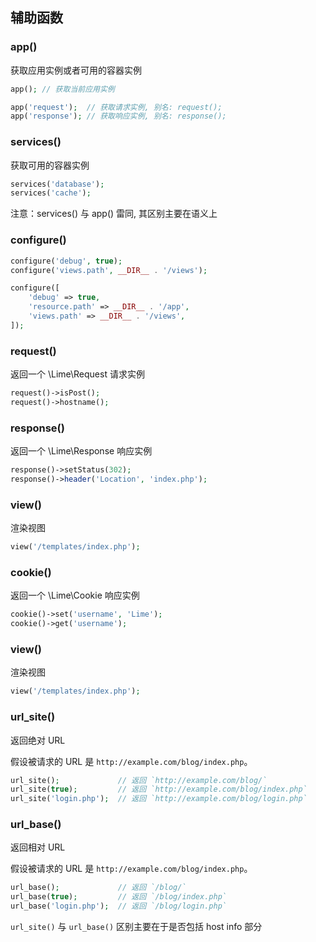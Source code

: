 ## 辅助函数

### app()

获取应用实例或者可用的容器实例

```php
app(); // 获取当前应用实例

app('request');  // 获取请求实例, 别名: request();
app('response'); // 获取响应实例, 别名: response();
```

### services()

获取可用的容器实例

```php
services('database');
services('cache');
```

注意：services() 与 app() 雷同, 其区别主要在语义上

### configure()

```php
configure('debug', true);
configure('views.path', __DIR__ . '/views');

configure([
    'debug' => true,
    'resource.path' => __DIR__ . '/app',
    'views.path' => __DIR__ . '/views',
]);
```

### request()

返回一个 \Lime\Request 请求实例

```php
request()->isPost();
request()->hostname();
```

### response()

返回一个 \Lime\Response 响应实例

```php
response()->setStatus(302);
response()->header('Location', 'index.php');
```

### view()

渲染视图

```php
view('/templates/index.php');
```

### cookie()

返回一个 \Lime\Cookie 响应实例

```php
cookie()->set('username', 'Lime');
cookie()->get('username');
```

### view()

渲染视图

```php
view('/templates/index.php');
```

### url_site()

返回绝对 URL

假设被请求的 URL 是 `http://example.com/blog/index.php`。 

```php
url_site();             // 返回 `http://example.com/blog/`
url_site(true);         // 返回 `http://example.com/blog/index.php`
url_site('login.php');  // 返回 `http://example.com/blog/login.php`
```

### url_base()

返回相对 URL

假设被请求的 URL 是 `http://example.com/blog/index.php`。 

```php
url_base();             // 返回 `/blog/`
url_base(true);         // 返回 `/blog/index.php`
url_base('login.php');  // 返回 `/blog/login.php`
```

`url_site()` 与 `url_base()` 区别主要在于是否包括 host info 部分